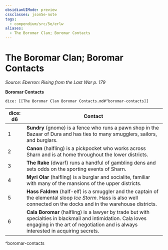 ```yaml
---
obsidianUIMode: preview
cssclasses: json5e-note
tags:
  - compendium/src/5e/erlw
aliases:
  - The Boromar Clan; Boromar Contacts
---
```

# The Boromar Clan; Boromar Contacts
*Source: Eberron: Rising from the Last War p. 179* 

**Boromar Contacts**

`dice: [[The Boromar Clan Boromar Contacts.md#^boromar-contacts]]`

| dice: d6 | Contact |
|----------|---------|
| 1 | **Sundry** (gnome) is a fence who runs a pawn shop in the Bazaar of Dura and has ties to many smugglers, sailors, and burglars. |
| 2 | **Canon** (halfling) is a pickpocket who works across Sharn and is at home throughout the lower districts. |
| 3 | **The Rake** (dwarf) runs a handful of gambling dens and sets odds on the sporting events of Sharn. |
| 4 | **Myri Olar** (halfling) is a burglar and socialite, familiar with many of the mansions of the upper districts. |
| 5 | **Hass Faldren** (half-elf) is a smuggler and the captain of the elemental sloop *Ice Storm*. Hass is also well connected on the docks and in the warehouse districts. |
| 6 | **Cala Boromar** (halfling) is a lawyer by trade but with specialties in blackmail and intimidation. Cala loves engaging in the art of negotiation and is always interested in acquiring secrets. |
^boromar-contacts

